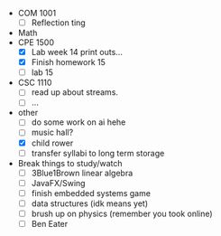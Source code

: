 - COM 1001
	- [ ] Reflection ting
- Math
- CPE 1500
	- [x] Lab week 14 print outs...
	- [x] Finish homework 15
	- [ ] lab 15
- CSC 1110
	- [ ] read up about streams.
	- [ ] ...
- other
	- [ ] do some work on ai hehe
	- [ ] music hall?
	- [x] child rower
	- [ ] transfer syllabi to long term storage
- Break things to study/watch
	- [ ] 3Blue1Brown linear algebra
	- [ ] JavaFX/Swing
	- [ ] finish embedded systems game
	- [ ] data structures (idk means yet)
	- [ ] brush up on physics (remember you took online)
	- [ ] Ben Eater
